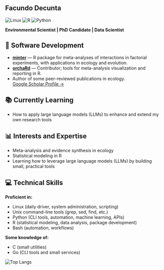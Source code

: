 ## Facundo Decunta

![Linux](https://img.shields.io/badge/Linux-FCC624?style=flat&logo=linux&logoColor=black)
![R](https://img.shields.io/badge/R-276DC3?style=flat&logo=r&logoColor=white)
![Python](https://img.shields.io/badge/Python-3776AB?style=flat&logo=python&logoColor=white)

**Environmental Scientist | PhD Candidate | Data Scientist**

## 🔬 Software Development

- **[minter](https://github.com/fdecunta/minter)** — R package for meta-analyses of interactions in factorial experiments, with applications in ecology and evolution.
- **[orchaRd](https://github.com/daniel1noble/orchaRd)** — Contributor; tools for meta-analysis visualization and reporting in R.
- Author of some peer-reviewed publications in ecology.  
  [Google Scholar Profile →](https://scholar.google.com/citations?user=ZuiT7QMAAAAJ&hl=es&oi=ao)

## 📚 Currently Learning

- How to apply large language models (LLMs) to enhance and extend my own research tools

## 📊 Interests and Expertise

- Meta-analysis and evidence synthesis in ecology
- Statistical modeling in R 
- Learning how to leverage large language models (LLMs) by building small, practical tools

## 💻 Technical Skills

**Proficient in:**  
- Linux (daily driver, system administration, scripting)
- Unix command-line tools (grep, sed, find, etc.)  
- Python (CLI tools, automation, machine learning, APIs)  
- R (statistical modeling, data analysis, package development)  
- Bash (automation, workflows)

**Some knowledge of:**  
- C (small utilities)  
- Go (CLI tools and small services)

![Top Langs](https://github-readme-stats.vercel.app/api/top-langs/?username=fdecunta&layout=compact)

